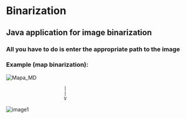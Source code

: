 # Binarization

## Java application for image binarization

### All you have to do is enter the appropriate path to the image

### Example (map binarization):

![Mapa_MD](https://user-images.githubusercontent.com/77443821/231869629-52c5e4cb-8a45-40e7-8ef6-e45596ad94ca.png)

                          |
                          |
                          V
![image1](https://user-images.githubusercontent.com/77443821/231869841-04acfff0-e46f-4e45-bbae-5cc31867bb73.png)
